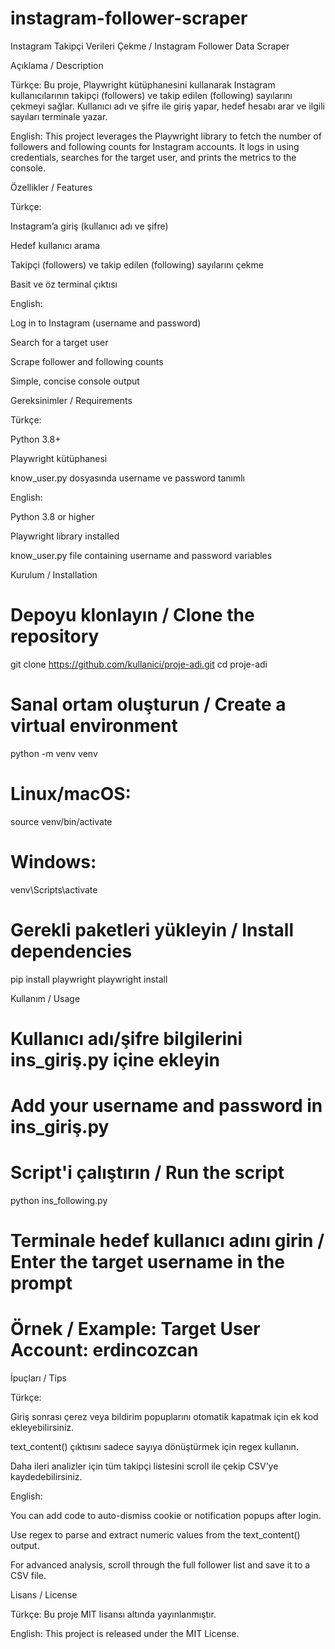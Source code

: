 # instagram-follower-scraper
Instagram Takipçi Verileri Çekme / Instagram Follower Data Scraper

Açıklama / Description

Türkçe:
Bu proje, Playwright kütüphanesini kullanarak Instagram kullanıcılarının takipçi (followers) ve takip edilen (following) sayılarını çekmeyi sağlar. Kullanıcı adı ve şifre ile giriş yapar, hedef hesabı arar ve ilgili sayıları terminale yazar.

English:
This project leverages the Playwright library to fetch the number of followers and following counts for Instagram accounts. It logs in using credentials, searches for the target user, and prints the metrics to the console.

Özellikler / Features

Türkçe:

Instagram’a giriş (kullanıcı adı ve şifre)

Hedef kullanıcı arama

Takipçi (followers) ve takip edilen (following) sayılarını çekme

Basit ve öz terminal çıktısı

English:

Log in to Instagram (username and password)

Search for a target user

Scrape follower and following counts

Simple, concise console output

Gereksinimler / Requirements

Türkçe:

Python 3.8+

Playwright kütüphanesi

know_user.py dosyasında username ve password tanımlı

English:

Python 3.8 or higher

Playwright library installed

know_user.py file containing username and password variables

Kurulum / Installation

# Depoyu klonlayın / Clone the repository
git clone https://github.com/kullanici/proje-adi.git
cd proje-adi

# Sanal ortam oluşturun / Create a virtual environment
python -m venv venv
# Linux/macOS:
source venv/bin/activate
# Windows:
venv\Scripts\activate

# Gerekli paketleri yükleyin / Install dependencies
pip install playwright
playwright install

Kullanım / Usage

# Kullanıcı adı/şifre bilgilerini ins_giriş.py içine ekleyin
# Add your username and password in ins_giriş.py

# Script'i çalıştırın / Run the script
python ins_following.py

# Terminale hedef kullanıcı adını girin / Enter the target username in the prompt
# Örnek / Example: Target User Account: erdincozcan

İpuçları / Tips

Türkçe:

Giriş sonrası çerez veya bildirim popuplarını otomatik kapatmak için ek kod ekleyebilirsiniz.

text_content() çıktısını sadece sayıya dönüştürmek için regex kullanın.

Daha ileri analizler için tüm takipçi listesini scroll ile çekip CSV’ye kaydedebilirsiniz.

English:

You can add code to auto-dismiss cookie or notification popups after login.

Use regex to parse and extract numeric values from the text_content() output.

For advanced analysis, scroll through the full follower list and save it to a CSV file.

Lisans / License

Türkçe:
Bu proje MIT lisansı altında yayınlanmıştır.

English:
This project is released under the MIT License.

